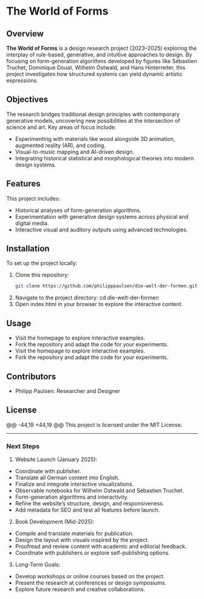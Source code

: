 # The World of Forms

## Overview

**The World of Forms** is a design research project (2023–2025) exploring the interplay of rule-based, generative, and intuitive approaches to design. By focusing on form-generation algorithms developed by figures like Sébastien Truchet, Dominique Douat, Wilhelm Ostwald, and Hans Hinterreiter, this project investigates how structured systems can yield dynamic artistic expressions.

## Objectives
The research bridges traditional design principles with contemporary generative models, uncovering new possibilities at the intersection of science and art. Key areas of focus include:
- Experimenting with materials like wood alongside 3D animation, augmented reality (AR), and coding.
- Visual-to-music mapping and AI-driven design.
- Integrating historical statistical and morphological theories into modern design systems.

## Features
This project includes:
- Historical analyses of form-generation algorithms.
- Experimentation with generative design systems across physical and digital media.
- Interactive visual and auditory outputs using advanced technologies.

## Installation
To set up the project locally:
1. Clone this repository:
   ```bash
   git clone https://github.com/philipppaulsen/die-welt-der-formen.git
2. Navigate to the project directory:
   cd die-welt-der-formen
3. Open index.html in your browser to explore the interactive content.

## Usage
- Visit the homepage to explore interactive examples.
- Fork the repository and adapt the code for your experiments.
- Visit the homepage to explore interactive examples.
- Fork the repository and adapt the code for your experiments.

## Contributors
- Philipp Paulsen: Researcher and Designer

## License

@@ -44,19 +44,19 @@ This project is licensed under the MIT License.

---

### **Next Steps**
1. Website Launch (January 2025):
- Coordinate with publisher.
- Translate all German content into English.
- Finalize and integrate interactive visualizations.
- Observable notebooks for Wilhelm Ostwald and Sébastien Truchet.
- Form-generation algorithms and interactivity.
- Refine the website’s structure, design, and responsiveness.
- Add metadata for SEO and test all features before launch.
2. Book Development (Mid-2025):
- Compile and translate materials for publication.
- Design the layout with visuals inspired by the project.
- Proofread and review content with academic and editorial feedback.
- Coordinate with publishers or explore self-publishing options.
3. Long-Term Goals:
- Develop workshops or online courses based on the project.
- Present the research at conferences or design symposiums.
- Explore future research and creative collaborations.